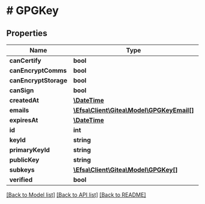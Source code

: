 # # GPGKey

## Properties

Name | Type | Description | Notes
------------ | ------------- | ------------- | -------------
**canCertify** | **bool** |  | [optional]
**canEncryptComms** | **bool** |  | [optional]
**canEncryptStorage** | **bool** |  | [optional]
**canSign** | **bool** |  | [optional]
**createdAt** | [**\DateTime**](\DateTime.md) |  | [optional]
**emails** | [**\Efsa\Client\Gitea\Model\GPGKeyEmail[]**](GPGKeyEmail.md) |  | [optional]
**expiresAt** | [**\DateTime**](\DateTime.md) |  | [optional]
**id** | **int** |  | [optional]
**keyId** | **string** |  | [optional]
**primaryKeyId** | **string** |  | [optional]
**publicKey** | **string** |  | [optional]
**subkeys** | [**\Efsa\Client\Gitea\Model\GPGKey[]**](GPGKey.md) |  | [optional]
**verified** | **bool** |  | [optional]

[[Back to Model list]](../../README.md#models) [[Back to API list]](../../README.md#endpoints) [[Back to README]](../../README.md)
